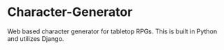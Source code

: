 # Character-Generator
Web based character generator for tabletop RPGs. This is built in Python and utilizes Django.

